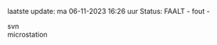 laatste update: 
ma 06-11-2023 16:26   uur 
Status: FAALT - fout - 
<div class="service R">svn</div><div class="service Y">microstation</div>
